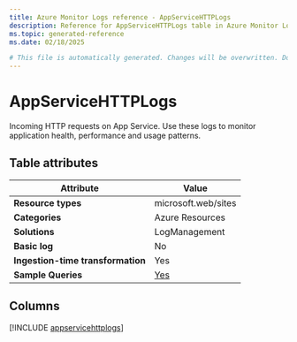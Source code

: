 ```yaml
---
title: Azure Monitor Logs reference - AppServiceHTTPLogs
description: Reference for AppServiceHTTPLogs table in Azure Monitor Logs.
ms.topic: generated-reference
ms.date: 02/18/2025

# This file is automatically generated. Changes will be overwritten. Do not change this file directly.
---
```


# AppServiceHTTPLogs

Incoming HTTP requests on App Service. Use these logs to monitor application health, performance and usage patterns.


## Table attributes

|Attribute|Value|
|---|---|
|**Resource types**|microsoft.web/sites|
|**Categories**|Azure Resources|
|**Solutions**| LogManagement|
|**Basic log**|No|
|**Ingestion-time transformation**|Yes|
|**Sample Queries**|[Yes](/azure/azure-monitor/reference/queries/appservicehttplogs)|



## Columns
  
[!INCLUDE [appservicehttplogs](~/reusable-content/ce-skilling/azure/includes/azure-monitor/reference/tables/appservicehttplogs-include.md)]
